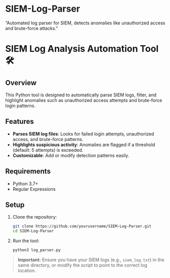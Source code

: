 # SIEM-Log-Parser
“Automated log parser for SIEM, detects anomalies like unauthorized access and brute-force attacks.”


# SIEM Log Analysis Automation Tool 🛠️

## Overview
This Python tool is designed to automatically parse SIEM logs, filter, and highlight anomalies such as unauthorized access attempts and brute-force login patterns. 

## Features
- **Parses SIEM log files**: Looks for failed login attempts, unauthorized access, and brute-force patterns.
- **Highlights suspicious activity**: Anomalies are flagged if a threshold (default: 5 attempts) is exceeded.
- **Customizable**: Add or modify detection patterns easily.

## Requirements
- Python 3.7+
- Regular Expressions

## Setup
1. Clone the repository:
    ```bash
    git clone https://github.com/yourusername/SIEM-Log-Parser.git
    cd SIEM-Log-Parser
    ```

2. Run the tool:
    ```bash
    python3 log_parser.py
    ```

> **Important:** Ensure you have your SIEM logs (e.g., `siem_log.txt`) in the same directory, or modify the script to point to the correct log location.

